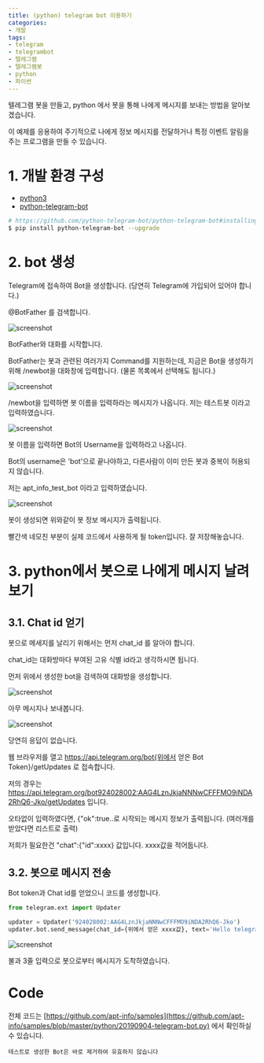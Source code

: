 ```yaml
---
title: (python) telegram bot 이용하기
categories:
- 개발
tags:
- telegram
- telegrambot
- 텔레그램
- 텔레그램봇
- python
- 파이썬
---
```


텔레그램 봇을 만들고, python 에서 봇을 통해 나에게 메시지를 보내는 방법을 알아보겠습니다.

이 예제를 응용하여 주기적으로 나에게 정보 메시지를 전달하거나 특정 이벤트 알림을 주는 프로그램을 만들 수 있습니다.

# 1. 개발 환경 구성

- [python3](https://www.python.org/downloads/)
- [python-telegram-bot](https://python-telegram-bot.org)

```bash
# https://github.com/python-telegram-bot/python-telegram-bot#installing
$ pip install python-telegram-bot --upgrade
```

# 2. bot 생성

Telegram에 접속하여 Bot을 생성합니다. (당연히 Telegram에 가입되어 있어야 합니다.)

@BotFather 를 검색합니다.

![screenshot](https://apt-info.github.io/images/2019-09-04-telegram-bot/1.jpg)

BotFather와 대화를 시작합니다.

BotFather는 봇과 관련된 여러가지 Command를 지원하는데, 지금은 Bot을 생성하기위해 /newbot을 대화창에 입력합니다. (물론 목록에서 선택해도 됩니다.)

![screenshot](https://apt-info.github.io/images/2019-09-04-telegram-bot/2.jpg)

/newbot을 입력하면 봇 이름을 입력하라는 메시지가 나옵니다. 저는 테스트봇 이라고 입력하였습니다.

![screenshot](https://apt-info.github.io/images/2019-09-04-telegram-bot/3.jpg)

봇 이름을 입력하면 Bot의 Username을 입력하라고 나옵니다.

Bot의 username은 'bot'으로 끝나야하고, 다른사람이 이미 만든 봇과 중복이 허용되지 않습니다.

저는 apt_info_test_bot 이라고 입력하였습니다.

![screenshot](https://apt-info.github.io/images/2019-09-04-telegram-bot/4.jpg)

봇이 생성되면 위와같이 봇 정보 메시지가 출력됩니다.

빨간색 네모친 부분이 실제 코드에서 사용하게 될 token입니다. 잘 저장해놓습니다.

# 3. python에서 봇으로 나에게 메시지 날려보기

## 3.1. Chat id 얻기

봇으로 메세지를 날리기 위해서는 먼저 chat_id 를 알아야 합니다.

chat_id는 대화방마다 부여된 고유 식별 id라고 생각하시면 됩니다.

먼저 위에서 생성한 bot을 검색하여 대화방을 생성합니다.

![screenshot](https://apt-info.github.io/images/2019-09-04-telegram-bot/5.jpg)

아무 메시지나 보내봅니다.

![screenshot](https://apt-info.github.io/images/2019-09-04-telegram-bot/6.jpg)

당연히 응답이 없습니다.

웹 브라우저를 열고 https://api.telegram.org/bot{위에서 얻은 Bot Token}/getUpdates 로 접속합니다.

저의 경우는 https://api.telegram.org/bot924028002:AAG4LznJkjaNNNwCFFFMO9iNDA2RhQ6-Jko/getUpdates 입니다.

오타없이 입력하였다면, {"ok":true..로 시작되는 메시지 정보가 출력됩니다. (여러개를 받았다면 리스트로 출력)

저희가 필요한건 "chat":{"id":xxxx} 값입니다. xxxx값을 적어둡니다.

## 3.2. 봇으로 메시지 전송

Bot token과 Chat id를 얻었으니 코드를 생성합니다.

```python
from telegram.ext import Updater

updater = Updater('924028002:AAG4LznJkjaNNNwCFFFMO9iNDA2RhQ6-Jko')
updater.bot.send_message(chat_id={위에서 얻은 xxxx값}, text='Hello telegram bot!')
```

![screenshot](https://apt-info.github.io/images/2019-09-04-telegram-bot/7.jpg)

불과 3줄 입력으로 봇으로부터 메시지가 도착하였습니다.

# Code

전체 코드는 [https://github.com/apt-info/samples](https://github.com/apt-info/samples/blob/master/python/20190904-telegram-bot.py) 에서 확인하실 수 있습니다.


```info
테스트로 생성한 Bot은 바로 제거하여 유효하지 않습니다
```